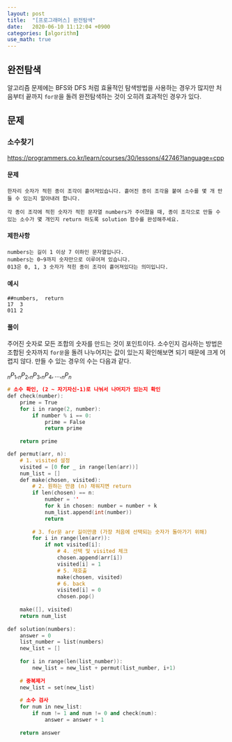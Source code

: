 ```yaml
---
layout: post
title:  "[프로그래머스] 완전탐색"
date:   2020-06-10 11:12:04 +0900
categories: [algorithm]
use_math: true
---
```


## 완전탐색

알고리즘 문제에는 BFS와 DFS 처럼 효율적인 탐색방법을 사용하는 경우가 많지만 처음부터 끝까지 `for문`을 돌려 완전탐색하는 것이 오히려 효과적인 경우가 있다. 



## 문제

### 소수찾기

https://programmers.co.kr/learn/courses/30/lessons/42746?language=cpp

#### 문제

```text
한자리 숫자가 적힌 종이 조각이 흩어져있습니다. 흩어진 종이 조각을 붙여 소수를 몇 개 만들 수 있는지 알아내려 합니다.

각 종이 조각에 적힌 숫자가 적힌 문자열 numbers가 주어졌을 때, 종이 조각으로 만들 수 있는 소수가 몇 개인지 return 하도록 solution 함수를 완성해주세요.
```

#### 제한사항

```
numbers는 길이 1 이상 7 이하인 문자열입니다.
numbers는 0~9까지 숫자만으로 이루어져 있습니다.
013은 0, 1, 3 숫자가 적힌 종이 조각이 흩어져있다는 의미입니다.
```

#### 예시

```
##numbers,	return
17	3
011	2
```

#### 풀이

주어진 숫자로 모든 조합의 숫자를 만드는 것이 포인트이다. 소수인지 검사하는 방법은 조합된 숫자까지 `for문`을 돌려 나누어지는 값이 있는지 확인해보면 되기 때문에 크게 어렵지 않다. 만들 수 있는 경우의 수는 다음과 같다. 

$_{n}P_{1}, _{n}P_{2}, _{n}P_{3}, _{n}P_{4}, ..., _{n}P_{n}$

```c++
# 소수 확인, (2 ~ 자기자신-1)로 나눠서 나머지가 있는지 확인
def check(number):
    prime = True
    for i in range(2, number):
        if number % i == 0: 
            prime = False
            return prime
            
    return prime

def permut(arr, n):
    # 1. visited 설정
    visited = [0 for _ in range(len(arr))]
    num_list = []
    def make(chosen, visited):
        # 2. 원하는 만큼 (n) 채워지면 return
        if len(chosen) == n:
            number = ''
            for k in chosen: number = number + k
            num_list.append(int(number))
            return
        
        # 3. for문 arr 길이만큼 (가장 처음에 선택되는 숫자가 돌아가기 위해)
        for i in range(len(arr)):
            if not visited[i]:
                # 4. 선택 및 visited 체크
                chosen.append(arr[i])
                visited[i] = 1
                # 5. 재호출
                make(chosen, visited)
                # 6. back
                visited[i] = 0
                chosen.pop()
                
    make([], visited)
    return num_list
                
def solution(numbers):
    answer = 0
    list_number = list(numbers)
    new_list = []
    
    for i in range(len(list_number)):
        new_list = new_list + permut(list_number, i+1)
        
    # 중복제거
    new_list = set(new_list)
    
    # 소수 검사
    for num in new_list:
        if num != 1 and num != 0 and check(num):
            answer = answer + 1
    
    return answer
```

